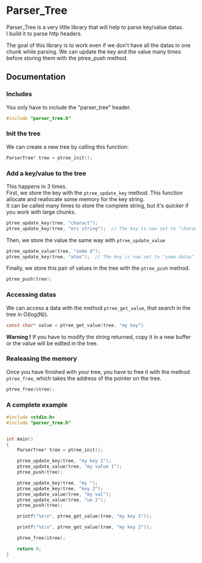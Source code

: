 # Parser_Tree

Parser_Tree is a very little library that will help to parse key/value datas.  
I build it to parse http headers.

The goal of this library is to work even if we don't have all the datas in one chunk while parsing. We can update the key and the value many times before storing them with the ptree_push method.

## Documentation

### Includes

You only have to include the "parser_tree" header.
```c
#include "parser_tree.h"
```

### Init the tree

We can create a new tree by calling this function:
```c
ParserTree* tree = ptree_init();
```

### Add a key/value to the tree

This happens in 3 times.  
First, we store the key with the `ptree_update_key` method. This function allocate and reallocate some memory for the key string.  
It can be called many times to store the complete string, but it's quicker if you work with large chunks.
```c
ptree_update_key(tree, "charact");
ptree_update_key(tree, "ers string");  // The key is now set to "characters string"
```

Then, we store the value the same way with `ptree_update_value`
```c
ptree_update_value(tree, "some d");
ptree_update_key(tree, "atas");  // The key is now set to "some datas"
```

Finally, we store this pair of values in the tree with the `ptree_push` method.
```c
ptree_push(tree);
```

### Accessing datas

We can access a data with the method `ptree_get_value`, that search in the tree in O(log(N)).
```c
const char* value = ptree_get_value(tree, "my key")
```
**Warning !** If you have to modify the string returned, copy it in a new buffer or the value will be edited in the tree.

### Realeasing the memory

Once you have finished with your tree, you have to free it with the method `ptree_free`, which takes the address of the pointer on the tree.

```c
ptree_free(&tree);
```

### A complete example

```c
#include <stdio.h>
#include "parser_tree.h"


int main()
{
    ParserTree* tree = ptree_init();

    ptree_update_key(tree, "my key 1");
    ptree_update_value(tree, "my value 1");
    ptree_push(tree);

    ptree_update_key(tree, "my ");
    ptree_update_key(tree, "key 2");
    ptree_update_value(tree, "my val");
    ptree_update_value(tree, "ue 2");
    ptree_push(tree);

    printf("%s\n", ptree_get_value(tree, "my key 1"));

    printf("%s\n", ptree_get_value(tree, "my key 2"));

    ptree_free(&tree);

    return 0;
}
```